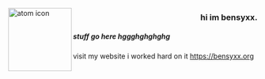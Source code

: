 <p>
  <img align=left src="https://github.com/bensyxx/.github/blob/main/atom.png" alt="atom icon" length="128" width="128">
  <h3 align=right>hi im bensyxx.</h3>
</p>

<h5>stuff go here hggghghghghg</h5>

visit my website i worked hard on it <a href="https://bensyxx.org">https://bensyxx.org</a>
